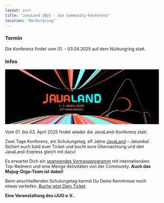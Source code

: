 ```yaml
---
layout: post
title: "JavaLand 2025 - die Community-Konferenz"
location: "Nürburgring"
---
```



### Termin
Die Konferenz findet vom 01. - 03.04.2025 auf dem Nürburgring statt.

### Infos

<a href="https://www.javaland.eu"><img src="/public/img/javaland_2025.png"/></a>

Vom 01. bis 03. April 2025 findet wieder die JavaLand-Konferenz statt. 

Zwei Tage Konferenz, ein Schulungstag, elf Jahre [JavaLand](https://www.javaland.eu/de/home/) – Jatumba! Sichert euch bald euer Ticket und bucht eure Übernachtung und den JavaLand-Express gleich mit dazu!

Es erwartet Dich ein [spannendes Vortragsprogramm](https://meine.doag.org/events/javaland/2025/agenda/#eventDay.all) mit internationalen Top-Rednern und eine Menge Aktivitäten von der Community. **Auch das Majug-Orga-Team ist dabei!**


Beim anschließenden Schulungstag kannst Du Deine Kenntnisse noch etwas vertiefen. [Buche jetzt Dein Ticket](https://meine.doag.org/events/javaland/shop/).


**Eine Veranstaltung des iJUG e.V..**
